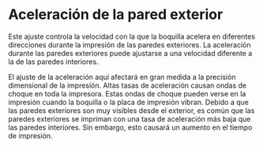 Aceleración de la pared exterior
====
Este ajuste controla la velocidad con la que la boquilla acelera en diferentes direcciones durante la impresión de las paredes exteriores. La aceleración durante las paredes exteriores puede ajustarse a una velocidad diferente a la de las paredes interiores.

El ajuste de la aceleración aquí afectará en gran medida a la precisión dimensional de la impresión. Altas tasas de aceleración causan ondas de choque en toda la impresora. Estas ondas de choque pueden verse en la impresión cuando la boquilla o la placa de impresión vibran. Debido a que las paredes exteriores son muy visibles desde el exterior, es común que las paredes exteriores se impriman con una tasa de aceleración más baja que las paredes interiores. Sin embargo, esto causará un aumento en el tiempo de impresión.